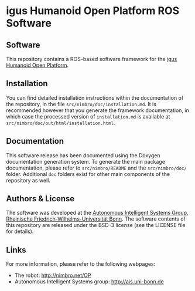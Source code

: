 igus Humanoid Open Platform ROS Software
========================================

Software
--------
This repository contains a ROS-based software framework for the
[igus Humanoid Open Platform](http://nimbro.net/OP).

Installation
------------
You can find detailed installation instructions within the documentation of the
repository, in the file `src/nimbro/doc/installation.md`. It is recommended
however that you generate the framework documentation, in which case the
processed version of `installation.md` is available at
`src/nimbro/doc/out/html/installation.html`.

Documentation
-------------
This software release has been documented using the Doxygen documentation
generation system. To generate the main package documentation, please refer to
`src/nimbro/README` and the `src/nimbro/doc/` folder. Additional `doc` folders
exist for other main components of the repository as well.

Authors & License
-----------------
The software was developed at the [Autonomous Intelligent Systems
Group](http://ais.uni-bonn.de), [Rheinische Friedrich-Wilhelms-Universität
Bonn](http://www.uni-bonn.de). The software contents of this repository are
released under the BSD-3 license (see the LICENSE file for details).

Links
-----
For more information, please refer to the following webpages:

* The robot: http://nimbro.net/OP
* Autonomous Intelligent Systems group: http://ais.uni-bonn.de
